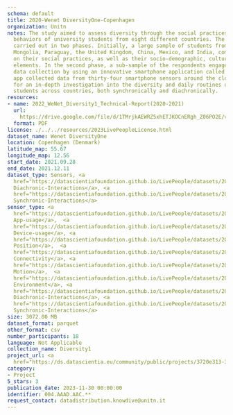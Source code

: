 ```yaml
---
schema: default
title: 2020-Wenet DiversityOne-Copenhagen
organization: Unitn
notes: The study aimed to assess diversity through the social practices and daily
  behaviors of university students from eight different countries. The research was
  carried out in two phases. Initially, a large sample of students from Denmark, Italy,
  Mongolia, Paraguay, the United Kingdom, China, Mexico, and India, completed a survey
  on their social practices, as well as their socio-demographic, cultural, and psychological
  elements. In the second phase, a sub-sample of the respondents engaged in a four-week
  data collection by using an innovative smartphone application called iLog. This
  app collected data from thirty-four smartphone sensors around the clock, allowing
  for an in-depth investigation into the diversity and daily routines of university
  students across countries, both synchronically and diachronically.
resources:
- name: 2022_WeNet_Diversity1_Technical-Report(2020-2021)
  url: 
    https://drive.google.com/file/d/1TMrjkAEWRZ5xhETJKOCnERgh_Z06PO2E/view?usp=drive_link
  format: PDF
license: ./../../resources/2023LivePeopleLicense.html
dataset_name: Wenet DiversityOne
location: Copenhagen (Denmark)
latitude_map: 55.67
longitude_map: 12.56
start_date: 2021.09.28
end_date: 2021.12.11
dataset_type: Sensors, <a 
  href="https://datascientiafoundation.github.io/LivePeople/datasets/2020-DV1-Copenhagen-Diachronic-Interactions/">
  Diachronic-Interactions</a>, <a 
  href="https://datascientiafoundation.github.io/LivePeople/datasets/2020-DV1-Copenhagen-Synchronic-Interactions/">
  Synchronic-Interactions</a>
sensor_type: <a 
  href="https://datascientiafoundation.github.io/LivePeople/datasets/2020-DV1-Copenhagen-App-usage/">
  App-usage</a>,  <a 
  href="https://datascientiafoundation.github.io/LivePeople/datasets/2020-DV1-Copenhagen-Device-usage/">
  Device-usage</a>, <a 
  href="https://datascientiafoundation.github.io/LivePeople/datasets/2020-DV1-Copenhagen-Position/">
  Position</a>,  <a 
  href="https://datascientiafoundation.github.io/LivePeople/datasets/2020-DV1-Copenhagen-Connectivity/">
  Connectivity</a>, <a 
  href="https://datascientiafoundation.github.io/LivePeople/datasets/2020-DV1-Copenhagen-Motion/">
  Motion</a>,  <a 
  href="https://datascientiafoundation.github.io/LivePeople/datasets/2020-DV1-Copenhagen-Environment/">
  Environment</a>, <a 
  href="https://datascientiafoundation.github.io/LivePeople/datasets/2020-DV1-Copenhagen-Diachronic-Interactions/">
  Diachronic-Interactions</a>, <a 
  href="https://datascientiafoundation.github.io/LivePeople/datasets/2020-DV1-Copenhagen-Synchronic-Interactions/">
  Synchronic-Interactions</a>
size: 3072.00 MB
dataset_format: parquet
other_format: csv
number_participants: 18
language: Not Applicable
collection_name: Diversity1
project_url: <a 
  href="https://ds.datascientia.eu/community/public/projects/3720e313-356e-4b7c-830e-be5cc7dbb3b3">https://ds.datascientia.eu/community/public/projects/3720e313-356e-4b7c-830e-be5cc7dbb3b3</a>
category:
- Project
5_stars: 3
publication_date: 2023-11-30 00:00:00
identifier: 004.AAAD.AAC.**
request_contact: datadistribution.knowdive@unitn.it
---
```

 